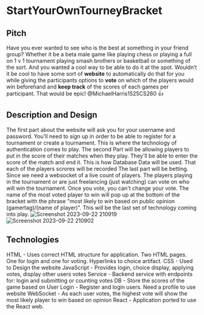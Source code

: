 # StartYourOwnTourneyBracket
## Pitch
Have you ever wanted to see who is the best at something in your friend group? Whether it be a beta male game like playing chess or playing a full on 1 v 1 tournament playing smash brothers or basketball or something of the sort. And you wanted a cool way to be able to do it at the spot. Wouldn’t it be cool to have some sort of **website** to automatically do that for you while giving the participants options to **vote** on which of the players would win beforehand and **keep track** of the scores of each games per participant. That would be epic! @MichaelHarris1525CS260 :+1:

## Description and Design
The first part about the website will ask you for your username and password. You'll need to sign up in order to be able to register for a tournament or create a tournament. This is where the technology of authentication comes to play.
The second Part will be allowing players to put in the score of their matches when they play. They'll be able to enter the score of the match and end it. This is how Database Data will be used. That each of the players scrores will be recorded
The last part will be betting. Since we need a websocket of a live count of players. The players playing in the tournament or are just freelancing (just watching) can vote on who will win the tournament. Once you vote, you can't change your vote. The name of the most voted player to win will pop up at the bottom of the bracket with the phrase "most likely to win based on public opinion (gamertag)/(name of player)". This will be the last set of technology coming into play.
![Screenshot 2023-09-22 210919](https://github.com/michaelharris1525/StartUpTourneyBracket/assets/144944137/96169fe7-ee27-461b-a7fa-2e38bcd6ed20) 
![Screenshot 2023-09-22 210902](https://github.com/michaelharris1525/StartUpTourneyBracket/assets/144944137/77f2173f-80c8-44c8-8f63-d8d95000271a) 

## Technologies
HTML - Uses correct HTML structure for application. Two HTML pages. One for login and one for voting. Hyperlinks to choice artifact.
CSS - Used to Design the website
JavaScript - Provides login, choice display, applying votes, display other users votes
Service - Backend service with endpoints for: login and submitting or counting votes
DB - Store the scores of the game based on User
Login - Register and login users. Need a profile to use website
WebSocket - As each user votes, the highest vote will show the most likely player to win based on opinion
React - Application ported to use the React web. 
